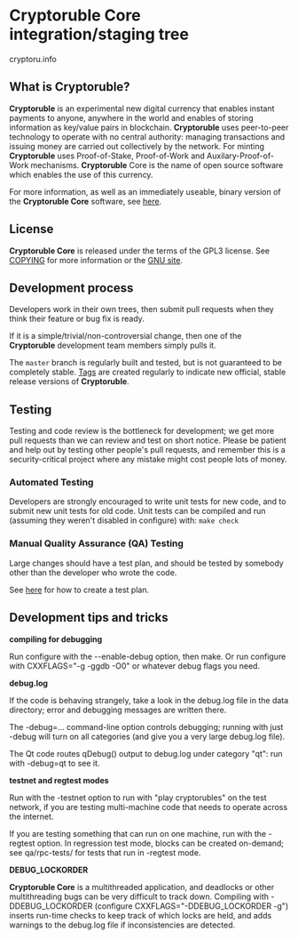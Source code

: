 Cryptoruble Core integration/staging tree
=====================================

cryptoru.info

What is Cryptoruble?
----------------

**Cryptoruble** is an experimental new digital currency that enables instant payments to
anyone, anywhere in the world and enables of storing information as key/value pairs
in blockchain. **Cryptoruble** uses peer-to-peer technology to operate
with no central authority: managing transactions and issuing money are carried
out collectively by the network. For minting **Cryptoruble** uses Proof-of-Stake,
Proof-of-Work and Auxilary-Proof-of-Work mechanisms. **Cryptoruble** Core is the name of
open source software which enables the use of this currency.

For more information, as well as an immediately useable, binary version of
the **Cryptoruble Core** software, see [here](cryptoru.info).

License
-------

**Cryptoruble Core** is released under the terms of the GPL3 license. See [COPYING](COPYING) for more
information or the [GNU site](https://www.gnu.org/licenses/gpl.html).

Development process
-------------------

Developers work in their own trees, then submit pull requests when they think
their feature or bug fix is ready.

If it is a simple/trivial/non-controversial change, then one of the **Cryptoruble**
development team members simply pulls it.


The `master` branch is regularly built and tested, but is not guaranteed to be
completely stable. [Tags](https://github.com/levcalifornia/cryptoruble/releases) are created
regularly to indicate new official, stable release versions of **Cryptoruble**.

Testing
-------

Testing and code review is the bottleneck for development; we get more pull
requests than we can review and test on short notice. Please be patient and help out by testing
other people's pull requests, and remember this is a security-critical project where any mistake might cost people
lots of money.

### Automated Testing

Developers are strongly encouraged to write unit tests for new code, and to
submit new unit tests for old code. Unit tests can be compiled and run (assuming they weren't disabled in configure) with: `make check`

### Manual Quality Assurance (QA) Testing

Large changes should have a test plan, and should be tested by somebody other
than the developer who wrote the code.

See [here](https://github.com/bitcoin/QA/) for how to create a test plan.

Development tips and tricks
---------------------------

**compiling for debugging**

Run configure with the --enable-debug option, then make. Or run configure with
CXXFLAGS="-g -ggdb -O0" or whatever debug flags you need.

**debug.log**

If the code is behaving strangely, take a look in the debug.log file in the data directory;
error and debugging messages are written there.

The -debug=... command-line option controls debugging; running with just -debug will turn
on all categories (and give you a very large debug.log file).

The Qt code routes qDebug() output to debug.log under category "qt": run with -debug=qt
to see it.

**testnet and regtest modes**

Run with the -testnet option to run with "play cryptorubles" on the test network, if you
are testing multi-machine code that needs to operate across the internet.

If you are testing something that can run on one machine, run with the -regtest option.
In regression test mode, blocks can be created on-demand; see qa/rpc-tests/ for tests
that run in -regtest mode.

**DEBUG_LOCKORDER**

**Cryptoruble Core** is a multithreaded application, and deadlocks or other multithreading bugs
can be very difficult to track down. Compiling with -DDEBUG_LOCKORDER (configure
CXXFLAGS="-DDEBUG_LOCKORDER -g") inserts run-time checks to keep track of which locks
are held, and adds warnings to the debug.log file if inconsistencies are detected.
